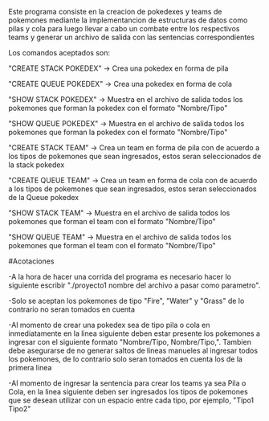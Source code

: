 Este programa consiste en la creacion de pokedexes y teams de pokemones mediante la implementancion de estructuras de datos como pilas y cola para luego llevar a cabo un combate entre los respectivos teams  y generar un archivo de salida con las sentencias correspondientes 

Los comandos aceptados son: 

"CREATE STACK POKEDEX" -> Crea una pokedex en forma de pila 

"CREATE QUEUE POKEDEX" -> Crea una pokedex en forma de cola 

"SHOW STACK POKEDEX" -> Muestra en el archivo de salida todos los pokemones que forman la pokedex con el formato "Nombre/Tipo" 

"SHOW QUEUE POKEDEX" -> Muestra en el archivo de salida todos los pokemones que forman la pokedex con el formato "Nombre/Tipo" 

"CREATE STACK TEAM" -> Crea un team en forma de pila con de acuerdo a los tipos de pokemones que sean ingresados, estos seran seleccionados de la stack pokedex 

"CREATE QUEUE TEAM" -> Crea un team en forma de cola con de acuerdo a los tipos de pokemones que sean ingresados, estos seran seleccionados de la Queue pokedex

"SHOW STACK TEAM" -> Muestra en el archivo de salida todos los pokemones que forman el team con el formato "Nombre/Tipo" 

"SHOW QUEUE TEAM" -> Muestra en el archivo de salida todos los pokemones que forman el team con el formato "Nombre/Tipo" 



#Acotaciones 

-A la hora de hacer una corrida del programa es necesario hacer lo siguiente escribir  "./proyecto1 nombre del archivo a pasar como parametro".

-Solo se aceptan los pokemones de tipo "Fire", "Water" y "Grass" de lo contrario no seran tomados en cuenta 

-Al momento de crear una pokedex sea de tipo pila o  cola en inmediatamente en la linea siguiente deben estar presente los pokemones a ingresar con el siguiente formato "Nombre/Tipo, Nombre/Tipo,". 
Tambien debe asegurarse de no generar saltos de lineas manueles al ingresar todos los pokemones, de lo contrario solo seran tomados en cuenta los de la primera linea 

-Al momento de ingresar la sentencia para crear los teams ya sea Pila o Cola, en la linea siguiente deben ser ingresados los tipos de pokemones que se desean utilizar con un espacio entre cada tipo, por ejemplo, "Tipo1 Tipo2"
